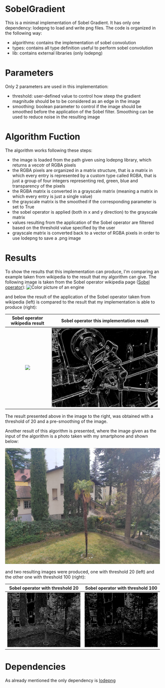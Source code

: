 # SobelGradient

This is a minimal implementation of Sobel Gradient. It has only one dependency: lodepng to load and write png files.
The code is organized in the following way:
- algorithms: contains the implementation of sobel convolution
- types: contains all type definition useful to perform sobel convolution
- lib: contains external libraries (only lodepng)

<h1>
  Parameters
</h1>

Only 2 parameters are used in this implementation:
- threshold: user-defined value to control how steep the gradient magnitude should be to be considered as an edge in the image
- smoothing: boolean parameter to control if the image should be smoothed before the application of the Sobel filter. Smoothing can be used to reduce noise
in the resulting image

<h1>
  Algorithm Fuction
</h1>

The algorithm works following these steps:
- the image is loaded from the path given using lodepng library, which returns a vecotr of RGBA pixels
- the RGBA pixels are organized in a matrix structure, that is a matrix in which every entry is represented by a custom type called RGBA, that is just
a group of four integers representing red, green, blue and transparency of the pixels
- the RGBA matrix is converted in a grayscale matrix (meaning a matrix in which every entry is just a single value)
- the grayscale matrix is the smoothed if the corresponding parameter is set to True
- the sobel operator is applied (both in x and y direction) to the grayscale matrix 
- values resulting from the application of the Sobel operator are filtered based on the threshold value specified by the user
- grayscale matrix is converted back to a vector of RGBA pixels in order to use lodepng to save a .png image

<h1>
  Results
</h1>

To show the results that this implementation can produce, I'm comparing an example taken from wikipedia to the result that my algorithm can give.
The following image is taken from the Sobel operator wikipedia page (<a href="https://en.wikipedia.org/wiki/Sobel_operator">Sobel operator</a>):
![Color picture of an engine](https://upload.wikimedia.org/wikipedia/commons/f/f0/Valve_original_%281%29.PNG)

and below the result of the application of the Sobel operator taken from wikipedia (left) is compared to the result that my implementation is able to produce (right):

Sobel operator wikipedia result             |  Sobel operator this implementation result
:-------------------------:|:-------------------------:
![](https://upload.wikimedia.org/wikipedia/commons/d/d4/Valve_sobel_%283%29.PNG)  |  ![](ComputerVision/data/conv_result_1.png)

The result presented above in the image to the right, was obtained with a threshold of 20 and a pre-smoothing of the image.

Another result of this algorithm is presented, where the image given as the input of the algorithm is a photo taken with my smartphone and shown below:

![Smartphone photo](ComputerVision/data/phone_img.png)

and two resulting images were produced, one with threshold 20 (left) and the other one with threshold 100 (right):

Sobel operator with threshold 20             |  Sobel operator with threshold 100
:-------------------------:|:-------------------------:
![](ComputerVision/data/conv_phone_img_1.png)  |  ![](ComputerVision/data/conv_phone_img_2.png)

<h1>
  Dependencies
</h1>

As already mentioned the only dependency is <a href="https://github.com/lvandeve/lodepng">lodepng</a>
